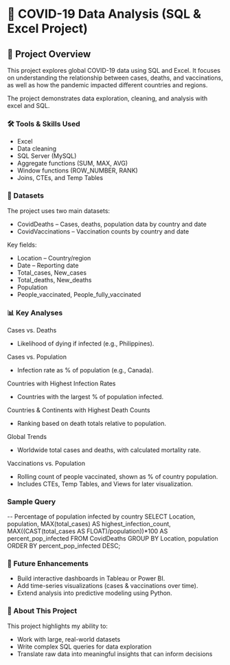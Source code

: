 # 🦠 COVID-19 Data Analysis (SQL & Excel Project)
## 📌 Project Overview

This project explores global COVID-19 data using SQL and Excel. It focuses on understanding the relationship between cases, deaths, and vaccinations, as well as how the pandemic impacted different countries and regions.

The project demonstrates data exploration, cleaning, and analysis with excel and SQL.

### 🛠️ Tools & Skills Used

- Excel
- Data cleaning
- SQL Server (MySQL)
- Aggregate functions (SUM, MAX, AVG)
- Window functions (ROW_NUMBER, RANK)
- Joins, CTEs, and Temp Tables

### 📂 Datasets

The project uses two main datasets:
- CovidDeaths – Cases, deaths, population data by country and date
- CovidVaccinations – Vaccination counts by country and date

Key fields:
- Location – Country/region
- Date – Reporting date
- Total_cases, New_cases
- Total_deaths, New_deaths
- Population
- People_vaccinated, People_fully_vaccinated

### 📊 Key Analyses

Cases vs. Deaths
- Likelihood of dying if infected (e.g., Philippines).

Cases vs. Population
- Infection rate as % of population (e.g., Canada).

Countries with Highest Infection Rates
- Countries with the largest % of population infected.

Countries & Continents with Highest Death Counts
- Ranking based on death totals relative to population.

Global Trends
- Worldwide total cases and deaths, with calculated mortality rate.

Vaccinations vs. Population
- Rolling count of people vaccinated, shown as % of country population.
- Includes CTEs, Temp Tables, and Views for later visualization.

### Sample Query 
-- Percentage of population infected by country
SELECT Location, population, 
       MAX(total_cases) AS highest_infection_count, 
       MAX((CAST(total_cases AS FLOAT)/population))*100 AS percent_pop_infected
FROM CovidDeaths
GROUP BY Location, population
ORDER BY percent_pop_infected DESC;
### 🔮 Future Enhancements

- Build interactive dashboards in Tableau or Power BI.
- Add time-series visualizations (cases & vaccinations over time).
- Extend analysis into predictive modeling using Python.

### 🙋 About This Project

This project highlights my ability to:
- Work with large, real-world datasets
- Write complex SQL queries for data exploration
- Translate raw data into meaningful insights that can inform decisions
